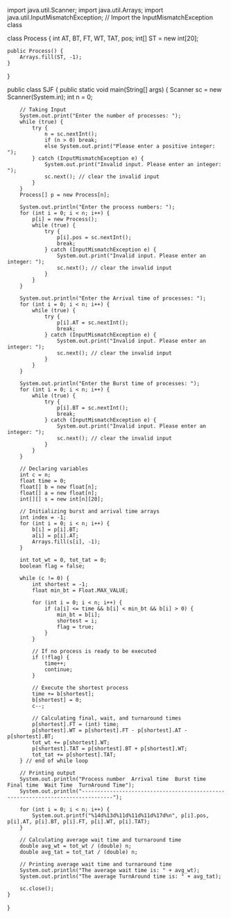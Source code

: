 import java.util.Scanner;
import java.util.Arrays;
import java.util.InputMismatchException; // Import the InputMismatchException class

class Process {
    int AT, BT, FT, WT, TAT, pos;
    int[] ST = new int[20];

    public Process() {
        Arrays.fill(ST, -1);
    }
}

public class SJF {
    public static void main(String[] args) {
        Scanner sc = new Scanner(System.in);
        int n = 0;

        // Taking Input
        System.out.print("Enter the number of processes: ");
        while (true) {
            try {
                n = sc.nextInt();
                if (n > 0) break;
                else System.out.print("Please enter a positive integer: ");
            } catch (InputMismatchException e) {
                System.out.print("Invalid input. Please enter an integer: ");
                sc.next(); // clear the invalid input
            }
        }
        Process[] p = new Process[n];

        System.out.println("Enter the process numbers: ");
        for (int i = 0; i < n; i++) {
            p[i] = new Process();
            while (true) {
                try {
                    p[i].pos = sc.nextInt();
                    break;
                } catch (InputMismatchException e) {
                    System.out.print("Invalid input. Please enter an integer: ");
                    sc.next(); // clear the invalid input
                }
            }
        }

        System.out.println("Enter the Arrival time of processes: ");
        for (int i = 0; i < n; i++) {
            while (true) {
                try {
                    p[i].AT = sc.nextInt();
                    break;
                } catch (InputMismatchException e) {
                    System.out.print("Invalid input. Please enter an integer: ");
                    sc.next(); // clear the invalid input
                }
            }
        }

        System.out.println("Enter the Burst time of processes: ");
        for (int i = 0; i < n; i++) {
            while (true) {
                try {
                    p[i].BT = sc.nextInt();
                    break;
                } catch (InputMismatchException e) {
                    System.out.print("Invalid input. Please enter an integer: ");
                    sc.next(); // clear the invalid input
                }
            }
        }

        // Declaring variables
        int c = n;
        float time = 0;
        float[] b = new float[n];
        float[] a = new float[n];
        int[][] s = new int[n][20];

        // Initializing burst and arrival time arrays
        int index = -1;
        for (int i = 0; i < n; i++) {
            b[i] = p[i].BT;
            a[i] = p[i].AT;
            Arrays.fill(s[i], -1);
        }

        int tot_wt = 0, tot_tat = 0;
        boolean flag = false;

        while (c != 0) {
            int shortest = -1;
            float min_bt = Float.MAX_VALUE;

            for (int i = 0; i < n; i++) {
                if (a[i] <= time && b[i] < min_bt && b[i] > 0) {
                    min_bt = b[i];
                    shortest = i;
                    flag = true;
                }
            }

            // If no process is ready to be executed
            if (!flag) {
                time++;
                continue;
            }

            // Execute the shortest process
            time += b[shortest];
            b[shortest] = 0;
            c--;

            // Calculating final, wait, and turnaround times
            p[shortest].FT = (int) time;
            p[shortest].WT = p[shortest].FT - p[shortest].AT - p[shortest].BT;
            tot_wt += p[shortest].WT;
            p[shortest].TAT = p[shortest].BT + p[shortest].WT;
            tot_tat += p[shortest].TAT;
        } // end of while loop

        // Printing output
        System.out.println("Process number  Arrival time  Burst time  Final time  Wait Time  TurnAround Time");
        System.out.println("--------------------------------------------------------------------------------");

        for (int i = 0; i < n; i++) {
            System.out.printf("%14d%13d%11d%11d%11d%17d%n", p[i].pos, p[i].AT, p[i].BT, p[i].FT, p[i].WT, p[i].TAT);
        }

        // Calculating average wait time and turnaround time
        double avg_wt = tot_wt / (double) n;
        double avg_tat = tot_tat / (double) n;

        // Printing average wait time and turnaround time
        System.out.println("The average wait time is: " + avg_wt);
        System.out.println("The average TurnAround time is: " + avg_tat);

        sc.close();
    }
}
